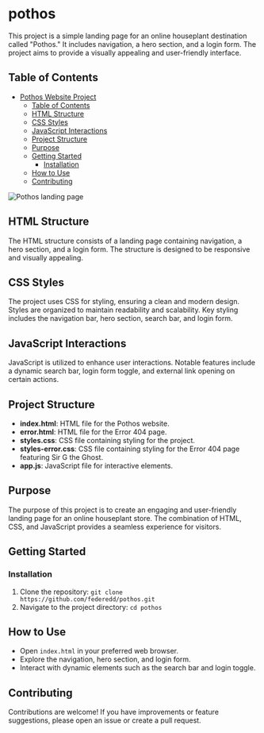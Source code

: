 # pothos

This project is a simple landing page for an online houseplant destination called "Pothos." It includes navigation, a hero section, and a login form. The project aims to provide a visually appealing and user-friendly interface.

## Table of Contents

- [Pothos Website Project](#pothos-website-project)
  - [Table of Contents](#table-of-contents)
  - [HTML Structure](#html-structure)
  - [CSS Styles](#css-styles)
  - [JavaScript Interactions](#javascript-interactions)
  - [Project Structure](#project-structure)
  - [Purpose](#purpose)
  - [Getting Started](#getting-started)
    - [Installation](#installation)
  - [How to Use](#how-to-use)
  - [Contributing](#contributing)

![Pothos landing page](./assets/pothos-demo.png)

## HTML Structure

The HTML structure consists of a landing page containing navigation, a hero section, and a login form. The structure is designed to be responsive and visually appealing.

## CSS Styles

The project uses CSS for styling, ensuring a clean and modern design. Styles are organized to maintain readability and scalability. Key styling includes the navigation bar, hero section, search bar, and login form.

## JavaScript Interactions

JavaScript is utilized to enhance user interactions. Notable features include a dynamic search bar, login form toggle, and external link opening on certain actions.

## Project Structure

- **index.html**: HTML file for the Pothos website.
- **error.html**: HTML file for the Error 404 page.
- **styles.css**: CSS file containing styling for the project.
- **styles-error.css**: CSS file containing styling for the Error 404 page featuring Sir G the Ghost.
- **app.js**: JavaScript file for interactive elements.

## Purpose

The purpose of this project is to create an engaging and user-friendly landing page for an online houseplant store. The combination of HTML, CSS, and JavaScript provides a seamless experience for visitors.

## Getting Started

### Installation

1. Clone the repository: `git clone https://github.com/federedd/pothos.git`
2. Navigate to the project directory: `cd pothos`

## How to Use

- Open `index.html` in your preferred web browser.
- Explore the navigation, hero section, and login form.
- Interact with dynamic elements such as the search bar and login toggle.

## Contributing

Contributions are welcome! If you have improvements or feature suggestions, please open an issue or create a pull request.
